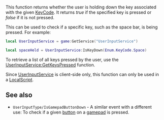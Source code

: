 This function returns whether the user is holding down the key associated with the given [KeyCode](https://developer.roblox.com/en-us/api-reference/enum/KeyCode). It returns _true_ if the specified key is pressed or _false_ if it is not pressed.

This can be used to check if a specific key, such as the space bar, is being pressed. For example:

```Lua
local UserInputService = game:GetService("UserInputService")

local spaceHeld = UserInputService:IsKeyDown(Enum.KeyCode.Space)
``` 

To retrieve a list of all keys pressed by the user, use the [UserInputService:GetKeysPressed](https://developer.roblox.com/en-us/api-reference/function/UserInputService/GetKeysPressed) function.

Since [UserInputService](https://developer.roblox.com/en-us/api-reference/class/UserInputService) is client-side only, this function can only be used in a [LocalScript](https://developer.roblox.com/en-us/api-reference/class/LocalScript).

See also
--------

*   `UserInputType/IsGamepadButtonDown` - A similar event with a different use: To check if a given [button](https://developer.roblox.com/en-us/api-reference/enum/KeyCode) on a [gamepad](https://developer.roblox.com/en-us/api-reference/enum/UserInputType) is pressed.